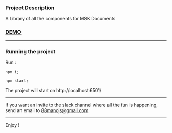 ### Project Description
A Library of all the components for MSK Documents

### [DEMO](http://manojsatishkumar.com/msk-components/)

---
### Running the project
Run :

`npm i;`

`npm start;`

The project will start on http://localhost:6501/

---

If you want an invite to the slack channel where all the fun is happening, send an email to 88manojs@gmail.com

---
Enjoy !